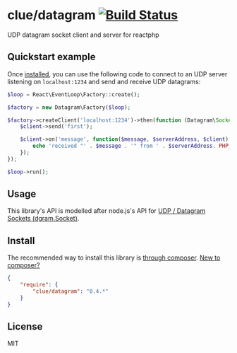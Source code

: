 # clue/datagram [![Build Status](https://travis-ci.org/clue/reactphp-datagram.png?branch=master)](https://travis-ci.org/clue/reactphp-datagram)

UDP datagram socket client and server for reactphp

## Quickstart example

Once [installed](#install), you can use the following code to connect to an UDP server listening on
`localhost:1234` and send and receive UDP datagrams:  

```php
$loop = React\EventLoop\Factory::create();

$factory = new Datagram\Factory($loop);

$factory->createClient('localhost:1234')->then(function (Datagram\Socket $client) {
    $client->send('first');

    $client->on('message', function($message, $serverAddress, $client) {
        echo 'received "' . $message . '" from ' . $serverAddress. PHP_EOL;
    });
});

$loop->run();
```

## Usage

This library's API is modelled after node.js's API for
[UDP / Datagram Sockets (dgram.Socket)](http://nodejs.org/api/dgram.html).

## Install

The recommended way to install this library is [through composer](http://getcomposer.org). [New to composer?](http://getcomposer.org/doc/00-intro.md)

```JSON
{
    "require": {
        "clue/datagram": "0.4.*"
    }
}
```

## License

MIT
